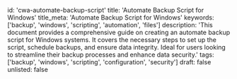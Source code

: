 id: 'cwa-automate-backup-script'
title: 'Automate Backup Script for Windows'
title_meta: 'Automate Backup Script for Windows'
keywords: ['backup', 'windows', 'scripting', 'automation', 'files']
description: 'This document provides a comprehensive guide on creating an automate backup script for Windows systems. It covers the necessary steps to set up the script, schedule backups, and ensure data integrity. Ideal for users looking to streamline their backup processes and enhance data security.'
tags: ['backup', 'windows', 'scripting', 'configuration', 'security']
draft: false
unlisted: false




